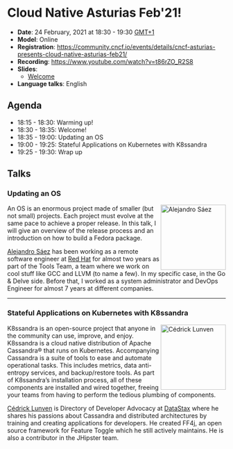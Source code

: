 # Cloud Native Asturias Feb'21!
- **Date**: 24 February, 2021 at 18:30 - 19:30 [GMT+1](https://www.timeanddate.com/worldclock/spain/madrid)
- **Model**: Online
- **Registration**: https://community.cncf.io/events/details/cncf-asturias-presents-cloud-native-asturias-feb21/
- **Recording**: https://www.youtube.com/watch?v=t86rZO_R2S8
- **Slides**:
    - [Welcome](http://bit.ly/3ry9ap2)
- **Language talks**: English
## Agenda
- 18:15 - 18:30: Warming up!
- 18:30 - 18:35: Welcome!
- 18:35 - 19:00: Updating an OS
- 19:00 - 19:25: Stateful Applications on Kubernetes with K8ssandra
- 19:25 - 19:30: Wrap up
## Talks
<h3>Updating an OS</h3>
<p>
    <img align="right" width="150" alt="Alejandro Sáez" src="https://media-exp1.licdn.com/dms/image/C4E03AQHmprNT97dqWQ/profile-displayphoto-shrink_800_800/0/1517513927576?e=1617840000&v=beta&t=VS4u8XnBE8zbdcqG6PG0_k4JYqxWBC6HuBa2LYQQVKU"/>
    An OS is an enormous project made of smaller (but not small) projects. Each project must evolve 
    at the same pace to achieve a proper release. In this talk, I will give an overview of the 
    release process and an introduction on how to build a Fedora package.
</p>
<p>
    <a href="https://www.linkedin.com/in/alexsaezm/">Alejandro Sáez</a> has been working as a 
    remote software engineer at <a href="https://www.redhat.com">Red Hat</a> for almost two years as part of the Tools Team, a team 
    where we work on cool stuff like GCC and LLVM (to name a few). In my specific case, in the 
    Go & Delve side. Before that, I worked as a system administrator and DevOps Engineer for 
    almost 7 years at different companies.
</p>

---
<h3>Stateful Applications on Kubernetes with K8ssandra</h3>
<p>
    <img align="right" width="150" alt="Cédrick Lunven" src="https://media-exp1.licdn.com/dms/image/C4D03AQF1Wd3O7d9n7Q/profile-displayphoto-shrink_800_800/0/1603743982833?e=1617840000&v=beta&t=8mWZ5NhU0soR69CXbsEYt_lkCZ14940yX72I7ymhmLU"/>
    K8ssandra is an open-source project that anyone in the community can use, improve, and enjoy. 
    K8ssandra is a cloud native distribution of Apache Cassandra® that runs on Kubernetes. 
    Accompanying Cassandra is a suite of tools to ease and automate operational tasks. This 
    includes metrics, data anti-entropy services, and backup/restore tools. As part of K8ssandra’s 
    installation process, all of these components are installed and wired together, freeing your 
    teams from having to perform the tedious plumbing of components.
</p>
<p>
<a href="https://www.linkedin.com/in/clunven/">Cédrick Lunven</a> is Directory of Developer 
Advocacy at <a href="https://www.datastax.com">DataStax</a> where he shares his passions about Cassandra and distributed architectures 
by training and creating applications for developers. He created FF4j, an open source framework 
for Feature Toggle which he still actively maintains. He is also a contributor in the JHipster team.
</p>
